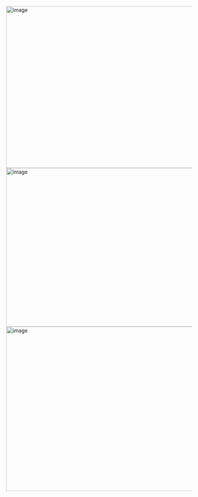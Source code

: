 <img width="1213" height="440" alt="image" src="https://github.com/user-attachments/assets/3f7a11b0-3833-4e5b-81e8-d70424884c6c" />

<img width="1192" height="431" alt="image" src="https://github.com/user-attachments/assets/b7e9d420-daa8-41f4-8a7a-87ab67189d37" />

<img width="1245" height="447" alt="image" src="https://github.com/user-attachments/assets/078e566d-4381-4bb4-be25-94e4a99b8f98" />
